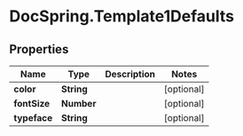 # DocSpring.Template1Defaults

## Properties
Name | Type | Description | Notes
------------ | ------------- | ------------- | -------------
**color** | **String** |  | [optional] 
**fontSize** | **Number** |  | [optional] 
**typeface** | **String** |  | [optional] 



